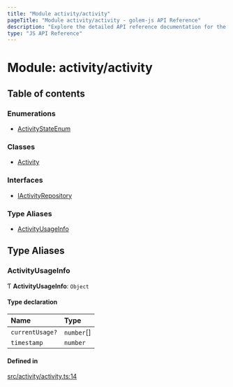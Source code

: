 ```yaml
---
title: "Module activity/activity"
pageTitle: "Module activity/activity - golem-js API Reference"
description: "Explore the detailed API reference documentation for the Module activity/activity within the golem-js SDK for the Golem Network."
type: "JS API Reference"
---
```

# Module: activity/activity

## Table of contents

### Enumerations

- [ActivityStateEnum](../enums/activity_activity.ActivityStateEnum)

### Classes

- [Activity](../classes/activity_activity.Activity)

### Interfaces

- [IActivityRepository](../interfaces/activity_activity.IActivityRepository)

### Type Aliases

- [ActivityUsageInfo](activity_activity#activityusageinfo)

## Type Aliases

### ActivityUsageInfo

Ƭ **ActivityUsageInfo**: `Object`

#### Type declaration

| Name | Type |
| :------ | :------ |
| `currentUsage?` | `number`[] |
| `timestamp` | `number` |

#### Defined in

[src/activity/activity.ts:14](https://github.com/golemfactory/golem-js/blob/570126bc/src/activity/activity.ts#L14)
